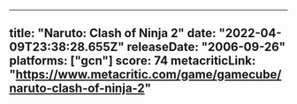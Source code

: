 
---
title: "Naruto: Clash of Ninja 2"
date: "2022-04-09T23:38:28.655Z"
releaseDate: "2006-09-26"
platforms: ["gcn"]
score: 74
metacriticLink: "https://www.metacritic.com/game/gamecube/naruto-clash-of-ninja-2"
---
